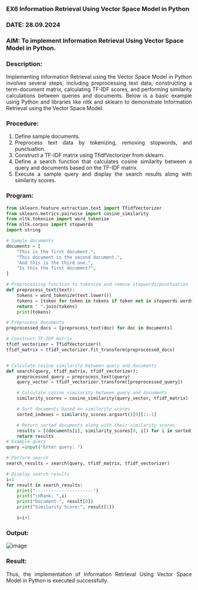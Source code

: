 ### EX6 Information Retrieval Using Vector Space Model in Python
### DATE: 28.09.2024
### AIM: To implement Information Retrieval Using Vector Space Model in Python.
### Description: 
<div align = "justify">
Implementing Information Retrieval using the Vector Space Model in Python involves several steps, including preprocessing text data, constructing a term-document matrix, 
calculating TF-IDF scores, and performing similarity calculations between queries and documents. Below is a basic example using Python and libraries like nltk and 
sklearn to demonstrate Information Retrieval using the Vector Space Model.

### Procedure:
1. Define sample documents.
2. Preprocess text data by tokenizing, removing stopwords, and punctuation.
3. Construct a TF-IDF matrix using TfidfVectorizer from sklearn.
4. Define a search function that calculates cosine similarity between a query and documents based on the TF-IDF matrix.
5. Execute a sample query and display the search results along with similarity scores.

### Program:

```python
from sklearn.feature_extraction.text import TfidfVectorizer
from sklearn.metrics.pairwise import cosine_similarity
from nltk.tokenize import word_tokenize
from nltk.corpus import stopwords
import string

# Sample documents
documents = [
    "This is the first document.",
    "This document is the second document.",
    "And this is the third one.",
    "Is this the first document?",
]

# Preprocessing function to tokenize and remove stopwords/punctuation
def preprocess_text(text):
    tokens = word_tokenize(text.lower())
    tokens = [token for token in tokens if token not in stopwords.words("english") and token not in string.punctuation]
    return " ".join(tokens)
    print(tokens)

# Preprocess documents
preprocessed_docs = [preprocess_text(doc) for doc in documents]

# Construct TF-IDF matrix
tfidf_vectorizer = TfidfVectorizer()
tfidf_matrix = tfidf_vectorizer.fit_transform(preprocessed_docs)


# Calculate cosine similarity between query and documents
def search(query, tfidf_matrix, tfidf_vectorizer):
    preprocessed_query = preprocess_text(query)
    query_vector = tfidf_vectorizer.transform([preprocessed_query])

    # Calculate cosine similarity between query and documents
    similarity_scores = cosine_similarity(query_vector, tfidf_matrix)

    # Sort documents based on similarity scores
    sorted_indexes = similarity_scores.argsort()[0][::-1]

    # Return sorted documents along with their similarity scores
    results = [(documents[i], similarity_scores[0, i]) for i in sorted_indexes]
    return results
# Example query
query =input("Enter query: ")

# Perform search
search_results = search(query, tfidf_matrix, tfidf_vectorizer)

# Display search results
i=1
for result in search_results:
    print("----------------------")
    print("\nRank: ",i)
    print("Document:", result[0])
    print("Similarity Score:", result[1])

    i=i+1
```
### Output:
![image](https://github.com/21005984/WDM_EXP6/assets/94748389/eaea3a2e-9317-4e73-83f2-d8153afef6d5)

### Result:
Thus, the implementation of Information Retrieval Using Vector Space Model in Python is executed successfully.
